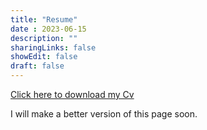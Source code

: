 ```yaml
---
title: "Resume"
date : 2023-06-15
description: ""
sharingLinks: false
showEdit: false
draft: false
---
```

<a href = "cv.pdf" download> Click here to download my Cv</a>

I will make a better version of this page soon.

